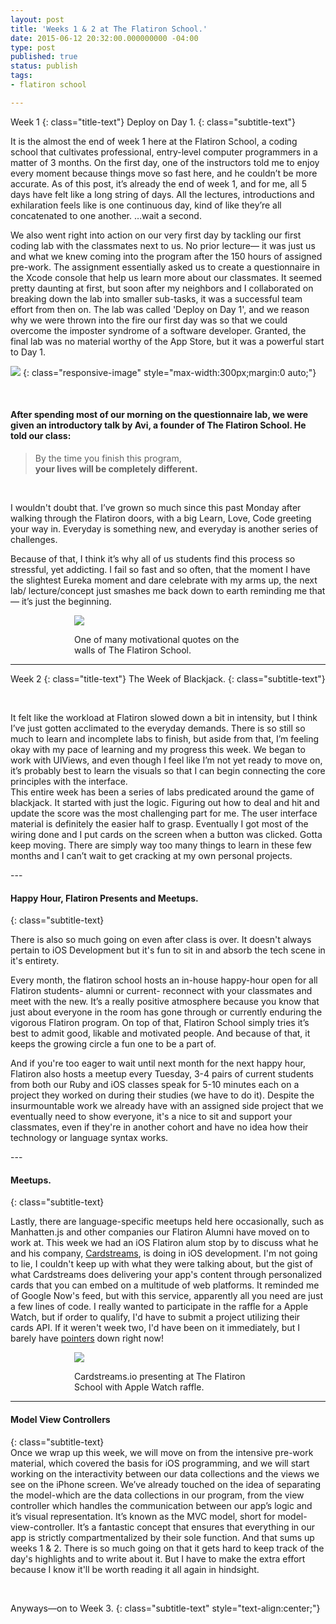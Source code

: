 ```yaml
---
layout: post
title: 'Weeks 1 & 2 at The Flatiron School.'
date: 2015-06-12 20:32:00.000000000 -04:00
type: post
published: true
status: publish
tags:
- flatiron school

---
```


Week 1
{: class="title-text"}
Deploy on Day 1.
{: class="subtitle-text"}
<p>It is the almost the end of week 1 here at the Flatiron School, a coding school that cultivates professional, entry-level computer programmers in a matter of 3 months. On the first day, one of the instructors told me to enjoy every moment because things move so fast here, and he couldn’t be more accurate. As of this post, it’s already the end of week 1, and for me, all 5 days have felt like a long string of days. All the lectures, introductions and exhilaration feels like is one continuous day, kind of like they’re all concatenated to one another. …wait a second.</p>
 <!--more-->

<p> We also went right into action on our very first day by tackling our first coding lab with the classmates next to us. No prior lecture— it was just us and what we knew coming into the program after the 150 hours of assigned pre-work. The assignment essentially asked us to create a questionnaire in the Xcode console that help us learn more about our classmates. It seemed pretty daunting at first, but soon after my neighbors and I collaborated on breaking down the lab into smaller sub-tasks, it was a successful team effort from then on. The lab was called 'Deploy on Day 1', and we reason why we were thrown into the fire our first day was so that we could overcome the imposter syndrome of a software developer. Granted, the final lab was no material worthy of the App Store, but it was a powerful start to Day 1.</p>

![](https://s3-us-west-2.amazonaws.com/leojkwan/images/learn-love-code.jpg)
{: class="responsive-image" style="max-width:300px;margin:0 auto;"}

<br>

#### After spending most of our morning on the questionnaire lab, we were given an introductory talk by Avi, a founder of The Flatiron School. He told our class:

> By the time you finish this program,<br>
> <strong> your lives will be completely different.</strong>

<br>

<p>I wouldn't doubt that. I’ve grown so much since this past Monday after walking through the Flatiron doors, with a big Learn, Love, Code greeting your way in. Everyday is something new, and everyday is another series of challenges.</p>
<p>Because of that, I think it’s why all of us students find this process so stressful, yet addicting. I fail so fast and so often, that the moment I have the slightest Eureka moment and dare celebrate with my arms up, the next lab/ lecture/concept just smashes me back down to earth reminding me that— it’s just the beginning.</p>

<div class="responsive-image" style="max-width:300px;margin:0 auto;">
<img src="https://s3-us-west-2.amazonaws.com/leojkwan/images/FIS-quote.jpg">
<p class="image-caption">One of many motivational quotes on the walls of The Flatiron School.</p>
</div>

---

Week 2
{: class="title-text"}
The Week of Blackjack.
{: class="subtitle-text"}

<br>

<p>It felt like the workload at Flatiron slowed down a bit in intensity, but I think I’ve just gotten acclimated to the everyday demands. There is so still so much to learn and incomplete labs to finish, but aside from that, I’m feeling okay with my pace of learning and my progress this week. We began to work with UIViews, and even though I feel like I’m not yet ready to move on, it’s probably best to learn the visuals so that I can begin connecting the core principles with the interface.<br />
This entire week has been a series of labs predicated around the game of blackjack. It started with just the logic. Figuring out how to deal and hit and update the score was the most challenging part for me. The user interface material is definitely the easier half to grasp. Eventually I got most of the wiring done and I put cards on the screen when a button was clicked. Gotta keep moving. There are simply way too many things to learn in these few months and I can’t wait to get cracking at my own personal projects.</p>
---

#### Happy Hour, Flatiron Presents and Meetups.
{: class="subtitle-text}
<br>
<p>There is also so much going on even after class is over. It doesn't always pertain to iOS Development but it's fun to sit in and absorb the tech scene in it's entirety.</p>
<p>Every month, the flatiron school hosts an in-house happy-hour open for all Flatiron students- alumni or current- reconnect with your classmates and meet with the new. It’s a really positive atmosphere because you know that just about everyone in the room has gone through or currently enduring the vigorous Flatiron program. On top of that, Flatiron School simply tries it’s best to admit good, likable and motivated people. And because of that, it keeps the growing circle a fun one to be a part of.</p>
<p>And if you're too eager to wait until next month for the next happy hour, Flatiron also hosts a meetup every Tuesday, 3-4 pairs of current students from both our Ruby and iOS classes speak for 5-10 minutes each on a project they worked on during their studies (we have to do it). Despite the insurmountable work we already have with an assigned side project that we eventually need to show everyone, it's a nice to sit and support your classmates, even if they're in another cohort and have no idea how their technology or language syntax works.</p>
---

#### Meetups.
{: class="subtitle-text}
<br>
<p>Lastly, there are language-specific meetups held here occasionally, such as Manhatten.js and other companies our Flatiron Alumni have moved on to work at. This week we had an iOS Flatiron alum stop by to discuss what he and his company, <a href="http://www.cardstreams.io/">Cardstreams</a>, is doing in iOS development. I'm not going to lie, I couldn't keep up with what they were talking about, but the gist of what Cardstreams does delivering your app's content through personalized cards that you can embed on a multitude of web platforms. It reminded me of Google Now's feed, but with this service, apparently all you need are just a few lines of code. I really wanted to participate in the raffle for a Apple Watch, but if order to qualify, I'd have to submit a project utilizing their cards API. If it weren't week two, I'd have been on it immediately, but I barely have <a href="http://leojkwan.com/2015/06/07/pointers/">pointers</a> down right now!</p>


<div class="responsive-image" style="max-width:300px;margin:0 auto;">
<img src="https://s3-us-west-2.amazonaws.com/leojkwan/images/FIS-meetup.jpg">
<p class="image-caption">Cardstreams.io presenting at The Flatiron School with Apple Watch raffle.</p>
</div>

---

#### Model View Controllers
{: class="subtitle-text}
<br>
Once we wrap up this week, we will move on from the intensive pre-work material, which covered the basis for iOS programming, and we will start working on the interactivity between our data collections and the views we see on the iPhone screen. We’ve already touched on the idea of separating the model-which are the data collections in our program, from the view controller which handles the communication between our app’s logic and it’s visual representation. It’s known as the MVC model, short for model-view-controller. It’s a fantastic concept that ensures that everything in our app is strictly compartmentalized by their sole function.
And that sums up weeks 1 &amp; 2. There is so much going on that it gets hard to keep track of the day's highlights and to write about it. But I have to make the extra effort because I know it'll be worth reading it all again in hindsight.

<br>

Anyways—on to Week 3.
{: class="subtitle-text" style="text-align:center;"}

